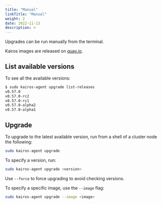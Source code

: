 ```yaml
---
title: "Manual"
linkTitle: "Manual"
weight: 2
date: 2022-11-13
description: >
---
```


Upgrades can be run manually from the terminal.

Kairos images are released on [quay.io](https://quay.io/organization/kairos).

## List available versions

To see all the available versions:

```bash
$ sudo kairos-agent upgrade list-releases
v0.57.0
v0.57.0-rc2
v0.57.0-rc1
v0.57.0-alpha2
v0.57.0-alpha1
```

## Upgrade

To upgrade to the latest available version, run from a shell of a cluster node the following:

```bash
sudo kairos-agent upgrade
```

To specify a version, run:

```bash
sudo kairos-agent upgrade <version>
```

Use `--force` to force upgrading to avoid checking versions.

To specify a specific image, use the `--image` flag:

```bash
sudo kairos-agent upgrade --image <image>
```
